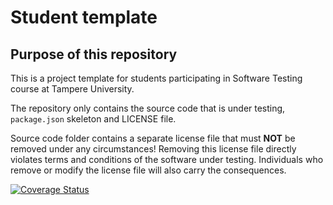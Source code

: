 # Student template

## Purpose of this repository

This is a project template for students participating in Software Testing course
at Tampere University.

The repository only contains the source code that is under testing, `package.json` skeleton
and LICENSE file.

Source code folder contains a separate license file that must **NOT** be removed under any circumstances!
Removing this license file directly violates terms and conditions of the software under testing.
Individuals who remove or modify the license file will also carry the consequences.

[![Coverage Status](https://coveralls.io/repos/github/VivaLaLuz/COMP.SE.200-2023-2024-1-Project-part-2/badge.svg?branch=main)](https://coveralls.io/github/VivaLaLuz/COMP.SE.200-2023-2024-1-Project-part-2?branch=main)
